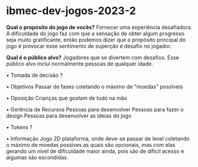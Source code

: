 # ibmec-dev-jogos-2023-2

**Qual o propósito do jogo de vocês?**
Fornecer uma experiência desafiadora. A dificuldade do jogo faz com que a sensação de obter algum progresso seja muito gratificante, então podemos dizer que o propósito principal do jogo é provocar esse sentimento de superção e desafio no jogador.

**Qual é o público alvo?**
Jogadores que se divertem com desafios. Esse público alvo inclui normalmente pessoas de qualquer idade.

• Tomada de decisão
?

• Objetivos
Passar de fases coletando o máximo de "moedas" possíveis

• Oposição
Crianças que gostam de tudo na mão

• Gerência de Recursos
Pessoas para desenvolver
Pessoas para fazer o design
Pessoas para desenvolver as ideias do jogo

• Tokens
?

• Informação
Jogo 2D plataforma, onde deve-se passar de level coletando o máximo de moedas possíves as quais são opcionais, mas com elas gerando um nível de dificuldade maior ainda, pois são de dificil acesso e algumas são escondidas.
